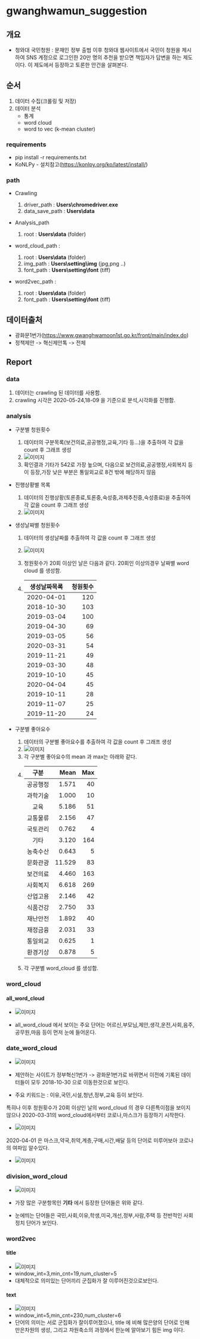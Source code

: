 # gwanghwamun_suggestion
## 개요
* 청와대 국민청원 :  문재인 정부 출범 이후 청와대 웹사이트에서 국민이 청원을 제시하여 SNS 계정으로 로그인한 20만 명의 추천을 받으면 책임자가 답변을 하는 제도이다. 이 제도에서 등장하고 토론한 안건을 살펴본다.

## 순서
1. 데이터 수집(크롤링 및 저장)
2. 데이터 분석
    * 통계
    * word cloud
    * word to vec (k-mean cluster)

### requirements
* pip install -r requirements.txt 
* KoNLPy - 설치참고(https://konlpy.org/ko/latest/install/)

### path
* Crawling
    1. driver_path : __Users\chromedriver.exe__
    2. data_save_path : __Users\data__

    
* Analysis_path
    1. root : __Users\data__ (folder)


* word_cloud_path : 
    1. root : __Users\data__ (folder)
    2. img_path : __Users\setting\img__ (jpg,png ..)
    3. font_path : __Users\setting\font__ (tiff)


* word2vec_path :
    1. root : __Users\data__ (folder)
    2. font_path : __Users\setting\font__ (tiff)

## 데이터출처
* 광화문1번가(https://www.gwanghwamoon1st.go.kr/front/main/index.do)
* 정책제안 -> 혁신제안톡 -> 전체

## Report
### data
1. 데이터는 crawling 된 데이터를 사용함.
2. crawling 시각은 2020-05-24,18-09 을 기준으로 분석,시각화를 진행함.

### analysis
* 구분별 청원횟수
    1. 데이터의 구분목록(보건의료,공공행정,교육,기타 등...)을 추출하여 각 값을 count 후 그래프 생성
    2. ![이미지](src/img/구분별청원횟수.png)
    3. 확인결과 기타가 542로 가장 높으며, 다음으로 보건의료,공공행정,사회복지 등이 등장,가장 낮은 부분은 통일외교로 8건 밖에 해당하지 않음 


* 진행상황별 목록
    1. 데이터의 진행상황(토론종료,토론중,숙성중,과제추친중,숙성종료)을 추출하여 각 값을 count 후 그래프 생성
    2. ![이미지](src/img/진행상황별목록횟수.png)

* 생성날짜별 청원횟수
    1. 데이터의 생성날짜를 추출하여 각 값을 count 후 그래프 생성
    2. ![이미지](src/img/생성날짜별청원횟수.png)
    
    3. 청원횟수가 20회 이상인 날은 다음과 같다. 20회인 이상의경우 날짜별 word cloud 를 생성함. 
    4. 
        |생성날짜목록 | 청원횟수|
        |:----:|----:|
        | 2020-04-01 |   120|
        | 2018-10-30 |   103|
        | 2019-03-04 |   100|
        | 2019-04-30 |    69|
        | 2019-03-05 |    56|
        | 2020-03-31 |    54|
        | 2019-11-21 |    49|
        | 2019-03-30 |    48|
        | 2019-10-10 |    45|
        | 2020-04-04 |    45|
        | 2019-10-11 |    28|
        | 2019-11-07 |    25|
        | 2019-11-20 |    24|

 * 구분별 좋아요수
    1. 데이터의 구분별 좋아요수를 추출하여 각 값을 count 후 그래프 생성
    2. ![이미지](src/img/구분별좋아요수.png)
    3. 각 구분별 좋아요수의 mean 과 max는 아래와 같다.
    4. 
        | 구분 | Mean | Max |
        |:----:|----:|----:|
        |공공행정|1.571|   40|
        |과학기술|1.000|   10|
        |교육|5.186|   51|
        |교통물류|2.156|   47|
        |국토관리|0.762|    4|
        |기타|3.120|  164|
        |농축수산|0.643|    5|
        |문화관광|11.529|   83|
        |보건의료|4.460|  163|
        |사회복지|6.618|  269|
        |산업고용|2.146|   42|
        |식품건강|2.750|   33|
        |재난안전|1.892|   40|
        |재정금융|2.031|   33|
        |통일외교|0.625|    1|
        |환경기상|0.878|    5|
    5. 각 구분별 word_cloud 를 생성함.

### word_cloud
#### all_word_cloud 
* ![이미지](src/img/all_word_cloud.png)

* all_word_cloud 에서 보이는 주요 단어는 어르신,부모님,제안,생각,운전,사회,음주,공무원,마음 등이 먼저 눈에 들어온다.

### date_word_cloud
* ![이미지](src/img/date_word_cloud/2018-10-30_word_cloud.png)

* 제안하는 사이트가 정부혁신1번가 -> 광화문1번가로 바뀌면서 이전에 기록된 데이터들이 모두 2018-10-30 으로 이동한것으로 보인다.
* 주요 키워드는 : 이유,국민,시설,청년,정부,교육 등이 보인다.

특히나 이후 청원횟수가 20회 이상인 날의 word_cloud 의 경우 다른특이점을 보이지 않으나 2020-03-31의 word_cloud에서부터 코로나,마스크가 등장하기 시작한다.
* ![이미지](src/img/date_word_cloud/2020-03-31_word_cloud.png)

2020-04-01 은 마스크,약국,취약,계층,구매,시간,배달 등의 단어로 미루어보아 코로나의 여파임 알수있다.

* ![이미지](src/img/date_word_cloud/2020-04-01_word_cloud.png)

### division_word_cloud
* ![이미지](src/img/division_word_cloud/%EA%B8%B0%ED%83%80_word_cloud.png)

* 가장 많은 구분항목인 __기타__ 에서 등장한 단어들은 위와 같다.
* 눈에띄는 단어들은 국민,사회,이유,학생,미국,개선,정부,사람,주택 등 전반적인 사회정치 단어가 보인다.

### word2vec

#### title
* ![이미지](src/img/word2vec_title.png)
* window_int=3,min_cnt=19,num_cluster=5
* 대체적으로 의미있는 단어끼리 군집화가 잘 이루어진것으로보인다.

#### text
* ![이미지](src/img/word2vec_text.png)
* window_int=5,min_cnt=230,num_cluster=6
* 단어의 의미는 서로 군집화가 잘이루어졌으나, title 에 비해 많은양의 단어로 인해 만은차원의 생성, 그리고 차원축소의 과정에서 한눈에 알아보기 힘든 img 이다.